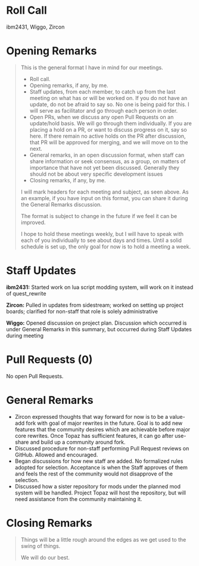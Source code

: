 # Roll Call
ibm2431, Wiggo, Zircon

# Opening Remarks 
> This is the general format I have in mind for our meetings.
> - Roll call.
> - Opening remarks, if any, by me.
> - Staff updates, from each member, to catch up from the last meeting on what has or will be worked on. If you do not have an update, do not be afraid to say so. No one is being paid for this. I will serve as facilitator and go through each person in order.
> - Open PRs, when we discuss any open Pull Requests on an update/hold basis. We will go through them individually. If you are placing a hold on a PR, or want to discuss progress on it, say so here. If there remain no active holds on the PR after discussion, that PR will be approved for merging, and we will move on to the next.
> - General remarks, in an open discussion format, when staff can share information or seek consensus, as a group, on matters of importance that have not yet been discussed. Generally they should not be about very specific development issues
> - Closing remarks, if any, by me.
>
> I will mark headers for each meeting and subject, as seen above. As an example, if you have input on this format, you can share it during the General Remarks discussion.
>
> The format is subject to change in the future if we feel it can be improved.
>
> I hope to hold these meetings weekly, but I will have to speak with each of you individually to see about days and times. Until a solid schedule is set up, the only goal for now is to hold a meeting a week.

# Staff Updates
**ibm2431:** Started work on lua script modding system, will work on it instead of quest_rewrite

**Zircon:** Pulled in updates from sidestream; worked on setting up project boards; clarified for non-staff that role is solely administrative

**Wiggo:** Opened discussion on project plan. Discussion which occurred is under General Remarks in this summary, but occurred during Staff Updates during meeting

# Pull Requests (0)
No open Pull Requests.

# General Remarks
- Zircon expressed thoughts that way forward for now is to be a value-add fork with goal of major rewrites in the future. Goal is to add new features that the community desires which are achievable before major core rewrites. Once Topaz has sufficient features, it can go after use-share and build up a community around fork.
- Discussed procedure for non-staff performing Pull Request reviews on GitHub. Allowed and encouraged.
- Began discussions for how new staff are added. No formalized rules adopted for selection. Acceptance is when the Staff approves of them and feels the rest of the community would not disapprove of the selection.
- Discussed how a sister repository for mods under the planned mod system will be handled. Project Topaz will host the repository, but will need assistance from the community maintaining it.

# Closing Remarks
> Things will be a little rough around the edges as we get used to the swing of things.
>
> We will do our best.